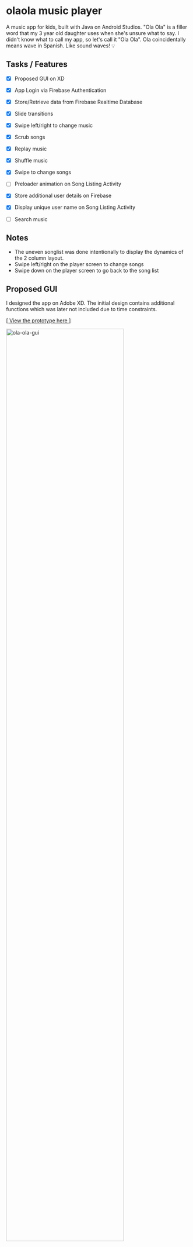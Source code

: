 # olaola music player
A music app for kids, built with Java on Android Studios. "Ola Ola" is a filler word that my 3 year old daughter uses when she's unsure what to say. I didn't know what to call my app, so let's call it "Ola Ola". Ola coincidentally means wave in Spanish. Like sound waves! 💡

## Tasks / Features
- [x] Proposed GUI on XD
- [x] App Login via Firebase Authentication
- [x] Store/Retrieve data from Firebase Realtime Database
- [x] Slide transitions 
- [x] Swipe left/right to change music 
- [x] Scrub songs 
- [x] Replay music
- [x] Shuffle music 
- [x] Swipe to change songs 
- [ ] Preloader animation on Song Listing Activity
- [x] Store additional user details on Firebase 
- [x] Display unique user name on Song Listing Activity
- [ ] Search music 


## Notes
- The uneven songlist was done intentionally to display the dynamics of the 2 column layout.
- Swipe left/right on the player screen to change songs
- Swipe down on the player screen to go back to the song list 


## Proposed GUI 
I designed the app on Adobe XD. The initial design contains additional functions which was later not included due to time constraints. 

[[ View the prototype here ]](https://xd.adobe.com/view/e5575c5b-b6d6-4e50-ae59-04d8a4180cda-b004/)

<img src="http://music-app-bf8f9.web.app/img/ola-ola-gui-overview.png" alt="ola-ola-gui" width="80%"/>

## Bugs Found
- [x] Tapping on the coverArt multiple times causes startActivity animation to appear 
- [ ] When going prevActivity from the player, the current screen blinks for a second
- [ ] Pressing next/previous, the current coverArt disappears instead of slides out
- [ ] Sometimes the shuffle song lands on the same song again

## Visit my Instagram! 
I've also documented the programming process (and my #100daysofcode journey) on my instagram page [mmw.codes](https://instagram.com/mmw.codes)


### Attribution
* [Monster Vectors](https://www.freepik.com/vectors/character) 
* [GeeksforGeeks](https://www.geeksforgeeks.org/how-to-populate-recyclerview-with-firebase-data-using-firebaseui-in-android-studio/)

### Libraries/Resources/Tutorials 
* [Picasso](https://square.github.io/picasso/#download)  
* [Firebase Documentation](https://firebase.google.com/docs/libraries) 
* [Firebase Authentication Setup](https://www.youtube.com/watch?v=TwHmrZxiPA8) 
